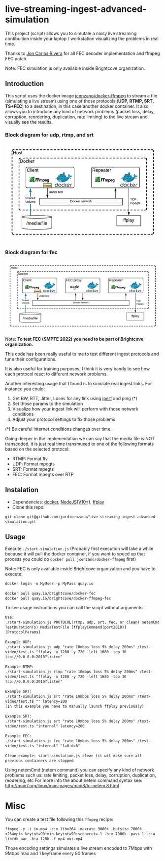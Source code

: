 # live-streaming-ingest-advanced-simulation
This project (script) allows you to simutale a noisy live streaming contibuition inside your laptop / workstation visualizing the problems in real time.

Thanks to [Jon Carlos Rivera](https://github.com/imbcmdth) for all FEC decoder implementation and ffmpeg FEC patch.

Note: FEC simulation is only available inside Brightcove organization.

## Introduction
This script uses the docker image [jcenzano/docker-ffmpeg](https://hub.docker.com/r/jcenzano/docker-ffmpeg/) to stream a file (simulating a live stream) using one of those protocols (**UDP, RTMP, SRT, TS+FEC**) to a destination, in this case another docker container.
It also allows you to introduce any kind of network problems (packet loss, delay, corruption, reordering, duplication, rate limiting) to the live stream and visually see the results.

### Block diagram for udp, rtmp, and srt
![Block diagram](./pics/live-ingest-blocks.png "Block diagram")

### Block diagram for fec
![Block diagram for FEC](./pics/live-ingest-fec-blocks.png "Block diagram for FEC")

Note: **To test FEC (SMPTE 2022) you need to be part of Brightcove organization.**

This code has been really useful to me to test different ingest protocols and tune their configurations.

It is also useful for training purposes, I think it is very handy to see how each protocol react to different network problems.

Another interesting usage that I found is to simulate real ingest links. For instance you could:
1. Get BW, RTT, Jitter, Loses for any link using [iperf](https://github.com/esnet/iperf) and ping (*)
2. Set those params to the simulation
3. Visualize how your ingest link will perform with those network conditions
4. Adjust your protocol settings to fix those problems

(*) Be careful internet conditions changes over time.

Going deeper in the implementation we can say that the media file is NOT transcoded, it is just real time transmuxed to one of the following formats based on the selected protocol:
- RTMP: Format flv
- UDP: Format mpegts
- SRT: Format mpegts
- FEC: Format mpegts over RTP

## Instalation
- Dependencies: [docker](https://www.docker.com/), [NodeJS(V10+)](https://nodejs.org/en/), [ffplay](https://ffmpeg.org/ffplay.html)
- Clone this repo:
```
git clone git@github.com:jordicenzano/live-streaming-ingest-advanced-simulation.git
```

## Usage
Execute `./start-simulation.js`
(Probably first execution will take a while because it will pull the docker container, if you want to speed up that process you could do `docker pull jcenzano/docker-ffmpeg` first)

Note: FEC is only available inside Brightcove organization and you have to execute:
```
docker login -u MyUser -p MyPass quay.io

docker pull quay.io/brightcove/docker-fec
docker pull quay.io/brightcove/docker-ffmpeg-fec
```

To see usage instructions you can call the script without arguments:
```
Use:
./start-simulation.js PROTOCOL(rtmp, udp, srt, fec, or clean) netemCmd TestDuration(s) MediaTestFile [ffplayCommand(port2010)] [ProtocolParams]

Example UDP:
./start-simulation.js udp "rate 10mbps loss 5% delay 200ms" /test-video/test.ts "ffplay -x 1280 -y 720 -left 1680 -top 10 tcp://0.0.0.0:2010?listen"

Example RTMP:
./start-simulation.js rtmp "rate 10mbps loss 5% delay 200ms" /test-video/test.ts "ffplay -x 1280 -y 720 -left 1680 -top 10 tcp://0.0.0.0:2010?listen"

Example SRT:
./start-simulation.js srt "rate 10mbps loss 5% delay 200ms" /test-video/test.ts "" latency=200
(In this example you have to manually launch ffplay previously)

Example SRT:
./start-simulation.js srt "rate 10mbps loss 5% delay 200ms" /test-video/test.ts "internal" latency=200

Example FEC:
./start-simulation.js fec "rate 10mbps loss 5% delay 200ms" /test-video/test.ts "internal" "l=8:d=6"

Clean example: start-simulation.js clean (it wil make sure all previous containers are stopped
```

Using netemCmd (netem command) you can specify any kind of network problems such us: rate limiting, packet loss, delay, corruption, duplication, reodering, etc
For more info the about netem command syntax see: http://man7.org/linux/man-pages/man8/tc-netem.8.html

# Misc
You can create a test file following this `ffmpeg` recipe:
```
ffmpeg -y -i in.mp4 -c:v libx264 -maxrate 9000k -bufsize 7000k -x264opts keyint=90:min-keyint=90:scenecut=-1 -b:v 7000k -pass 1 -c:a libfdk_aac -b:a 128k -f mp4 out.mp4
```
Those encoding settings simulates a live stream encoded to 7Mbps with 9Mbps max and 1 keyframe every 90 frames